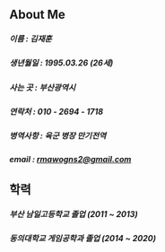 ## About Me
##### 이름 : 김재훈  
##### 생년월일 : 1995.03.26 (26세)  
##### 사는 곳 : 부산광역시  
##### 연락처 : 010 - 2694 - 1718  
##### 병역사항 : 육군 병장 만기전역  
##### email : rmawogns2@gmail.com  

## 학력  
##### 부산 남일고등학교 졸업 (2011 ~ 2013)
##### 동의대학교 게임공학과 졸업 (2014 ~ 2020)
